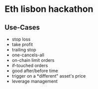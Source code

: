# Eth lisbon hackathon

## Use-Cases

* stop loss
* take profit
* trailing stop
* one-cancels-all
* on-chain limit orders
* if-touched orders
* good after/before time
* trigger on a *different" asset's price
* leverage management
